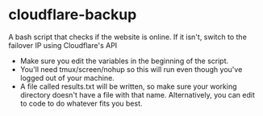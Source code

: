 cloudflare-backup
=================

A bash script that checks if the website is online. If it isn't, switch to the failover IP using Cloudflare's API
<br>

- Make sure you edit the variables in the beginning of the script.
- You'll need tmux/screen/nohup so this will run even though you've logged out of your machine.
- A file called results.txt will be written, so make sure your working directory doesn't have a file with that name. Alternatively, you can edit to code to do whatever fits you best.
